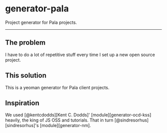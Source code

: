 # generator-pala

Project generator for Pala projects.

---

## The problem

I have to do a lot of repetitive stuff every time I set up a new open source
project.

## This solution

This is a yeoman generator for Pala client projects.

## Inspiration
We used [@kentcdodds][Kent C. Dodds]' [module][generator-ocd-kss] heavily,
the king of JS OSS and tutorials. That in turn [@sindresorhus][sindresorhus]'s
[module][generator-nm].
